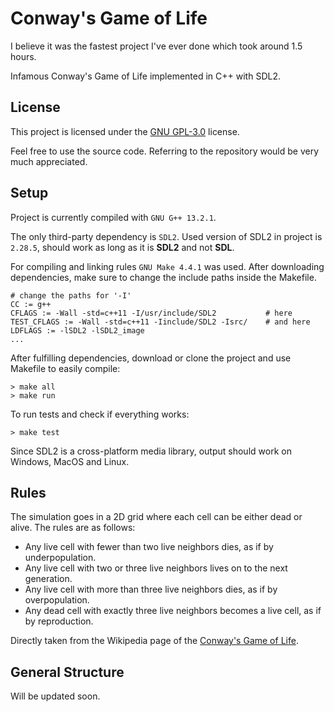 # Conway's Game of Life

I believe it was the fastest project I've ever done which took around 1.5 hours.

Infamous Conway's Game of Life implemented in C++ with SDL2.

## License

This project is licensed under the [GNU GPL-3.0](https://github.com/ErtyumPX/game-of-life/blob/main/LICENSE) license.

Feel free to use the source code. Referring to the repository would be very much appreciated.

## Setup

Project is currently compiled with `GNU G++ 13.2.1`.

The only third-party dependency is `SDL2`. Used version of SDL2 in project is `2.28.5`, should work as long as it is **SDL2** and not **SDL**.

For compiling and linking rules `GNU Make 4.4.1` was used. After downloading dependencies, make sure to change the include paths inside the Makefile.

```
# change the paths for '-I' 
CC := g++
CFLAGS := -Wall -std=c++11 -I/usr/include/SDL2           # here
TEST_CFLAGS := -Wall -std=c++11 -Iinclude/SDL2 -Isrc/    # and here
LDFLAGS := -lSDL2 -lSDL2_image
...
```

After fulfilling dependencies, download or clone the project and use Makefile to easily compile:

```
> make all
> make run
```

To run tests and check if everything works:

```
> make test
```

Since SDL2 is a cross-platform media library, output should work on Windows, MacOS and Linux.

## Rules

The simulation goes in a 2D grid where each cell can be either dead or alive. The rules are as follows:
- Any live cell with fewer than two live neighbors dies, as if by underpopulation.
- Any live cell with two or three live neighbors lives on to the next generation.
- Any live cell with more than three live neighbors dies, as if by overpopulation.
- Any dead cell with exactly three live neighbors becomes a live cell, as if by reproduction.

Directly taken from the Wikipedia page of the [Conway's Game of Life](https://en.wikipedia.org/wiki/Conway%27s_Game_of_Life).

## General Structure

Will be updated soon.
